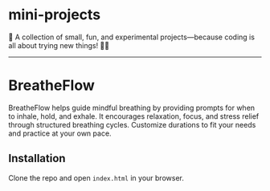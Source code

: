 # mini-projects
🚀 A collection of small, fun, and experimental projects—because coding is all about trying new things! 🎨💡

---

# BreatheFlow

BreatheFlow helps guide mindful breathing by providing prompts for when to inhale, hold, and exhale. It encourages relaxation, focus, and stress relief through structured breathing cycles. Customize durations to fit your needs and practice at your own pace.

## Installation
Clone the repo and open `index.html` in your browser.
